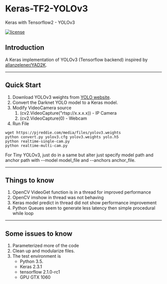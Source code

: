 # Keras-TF2-YOLOv3
Keras  with Tensorflow2 - YOLOv3 

[![license](https://img.shields.io/github/license/mashape/apistatus.svg)](LICENSE)

## Introduction

A Keras implementation of YOLOv3 (Tensorflow backend) inspired by [allanzelener/YAD2K](https://github.com/allanzelener/YAD2K).


---

## Quick Start

1. Download YOLOv3 weights from [YOLO website](http://pjreddie.com/darknet/yolo/).
2. Convert the Darknet YOLO model to a Keras model.
3. Modify VideoCamera source   
   1. (cv2.VideoCapture("rtsp://x.x.x.x)) - IP Camera
   2.  (cv2.VideoCapture(0) - Webcam
4. Run File

```
wget https://pjreddie.com/media/files/yolov3.weights
python convert.py yolov3.cfg yolov3.weights yolo.h5
python realtime-single-cam.py
python realtime-multi-cam.py
```

For Tiny YOLOv3, just do in a same but alter just specify model path and anchor path with --model model_file and --anchors anchor_file.

---

## Things to know

1. OpenCV VideoGet function is in a thread for improved performance
2. OpenCV imshow in thread was not behaving
3. Keras model predict in thread did not show performance improvement
4. Python Queues seem to generate less latency then simple procedural while loop


---

## Some issues to know

1. Parameterized more of the code
2. Clean up and modularize files. 
3. The test environment is
    - Python 3.5.
    - Keras 2.3.1
    - tensorflow 2.1.0-rc1
    - GPU GTX 1060
